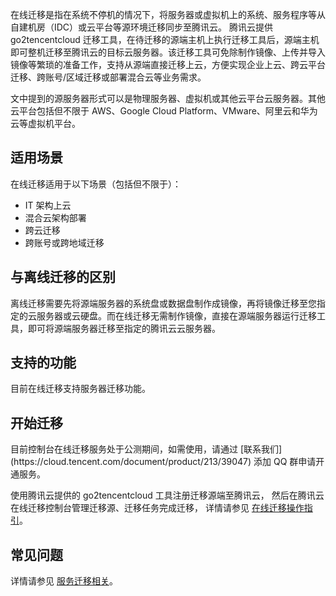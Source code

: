 在线迁移是指在系统不停机的情况下，将服务器或虚拟机上的系统、服务程序等从自建机房（IDC）或云平台等源环境迁移同步至腾讯云。
腾讯云提供 go2tencentcloud 迁移工具，在待迁移的源端主机上执行迁移工具后，源端主机即可整机迁移至腾讯云的目标云服务器。该迁移工具可免除制作镜像、上传并导入镜像等繁琐的准备工作，支持从源端直接迁移上云，方便实现企业上云、跨云平台迁移、跨账号/区域迁移或部署混合云等业务需求。

<dx-alert infotype="explain" title="">
文中提到的源服务器形式可以是物理服务器、虚拟机或其他云平台云服务器。其他云平台包括但不限于 AWS、Google Cloud Platform、VMware、阿里云和华为云等虚拟机平台。
</dx-alert>



## 适用场景

在线迁移适用于以下场景（包括但不限于）：
-	IT 架构上云
-	混合云架构部署
-	跨云迁移
-	跨账号或跨地域迁移

## 与离线迁移的区别

离线迁移需要先将源端服务器的系统盘或数据盘制作成镜像，再将镜像迁移至您指定的云服务器或云硬盘。而在线迁移无需制作镜像，直接在源端服务器运行迁移工具，即可将源端服务器迁移至指定的腾讯云云服务器。

## 支持的功能

目前在线迁移支持服务器迁移功能。

## 开始迁移

<dx-alert infotype="explain" title="">
目前控制台在线迁移服务处于公测期间，如需使用，请通过 [联系我们](https://cloud.tencent.com/document/product/213/39047) 添加 QQ 群申请开通服务。
</dx-alert>

使用腾讯云提供的 go2tencentcloud 工具注册迁移源端至腾讯云， 然后在腾讯云在线迁移控制台管理迁移源、迁移任务完成迁移， 详情请参见 [在线迁移操作指引](https://cloud.tencent.com/document/product/213/65711)。

## 常见问题

详情请参见 [服务迁移相关](https://cloud.tencent.com/document/product/213/32962)。
